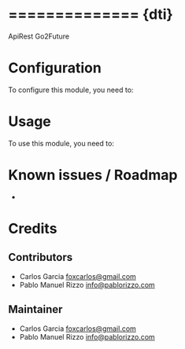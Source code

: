 ==============
{dti}
==============

ApiRest Go2Future

Configuration
=============

To configure this module, you need to:


Usage
=====

To use this module, you need to:


Known issues / Roadmap
======================

*


Credits
=======

Contributors
------------

* Carlos Garcia <foxcarlos@gmail.com>
* Pablo Manuel Rizzo <info@pablorizzo.com>

Maintainer
----------

* Carlos Garcia <foxcarlos@gmail.com>
* Pablo Manuel Rizzo <info@pablorizzo.com>

